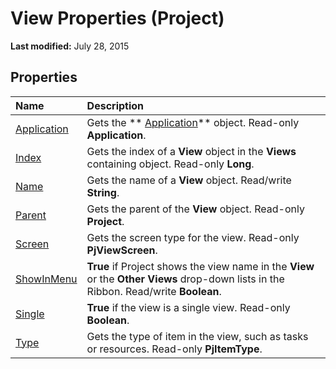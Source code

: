 
# View Properties (Project)

 **Last modified:** July 28, 2015


## Properties



|**Name**|**Description**|
|:-----|:-----|
| [Application](366c3bfd-1b02-f284-bcad-6217df26056c.md)|Gets the  ** [Application](8eb91712-7784-a102-38c0-19bb056c27e9.md)** object. Read-only **Application**.|
| [Index](1ae86743-4a3a-0659-c7d4-0770287b0377.md)|Gets the index of a  **View** object in the **Views** containing object. Read-only **Long**.|
| [Name](81dd6947-763a-f5f1-3313-e01a42e590db.md)|Gets the name of a  **View** object. Read/write **String**.|
| [Parent](12356d50-a547-d3ba-8124-70263cfebd96.md)|Gets the parent of the  **View** object. Read-only **Project**.|
| [Screen](975af43e-76c8-ea69-b6d9-7e6408e22ae0.md)|Gets the screen type for the view. Read-only  **PjViewScreen**.|
| [ShowInMenu](7250038b-cea2-e196-6827-ae25bbea470e.md)| **True** if Project shows the view name in the **View** or the **Other Views** drop-down lists in the Ribbon. Read/write **Boolean**.|
| [Single](562255a2-1d8d-355c-3680-9803cc86cde4.md)| **True** if the view is a single view. Read-only **Boolean**.|
| [Type](ba42ed15-75ba-fad6-588a-3c4b8f42bad5.md)|Gets the type of item in the view, such as tasks or resources. Read-only  **PjItemType**.|
